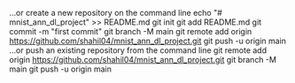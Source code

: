 …or create a new repository on the command line
echo "# mnist_ann_dl_project" >> README.md
git init
git add README.md
git commit -m "first commit"
git branch -M main
git remote add origin https://github.com/shahil04/mnist_ann_dl_project.git
git push -u origin main
…or push an existing repository from the command line
git remote add origin https://github.com/shahil04/mnist_ann_dl_project.git
git branch -M main
git push -u origin main
